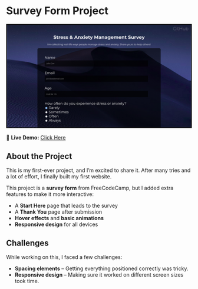 # Survey Form Project  

![Project Screenshot](https://github.com/Shoaibaa01/ResponsiveWebDesign/blob/main/01.%20Survery%20Form/FInale%20Showcase/Screenshot%20from%202025-03-22%2001-46-21.png?raw=true)  

🔗 **Live Demo:** [Click Here](https://shoaibaa01.github.io/ResponsiveWebDesign/01.%20Survery%20Form/Start%20Here%20Page/index.html)  

## About the Project  

This is my first-ever project, and I’m excited to share it. After many tries and a lot of effort, I finally built my first website.  

This project is a **survey form** from FreeCodeCamp, but I added extra features to make it more interactive:  

- A **Start Here** page that leads to the survey  
- A **Thank You** page after submission  
- **Hover effects** and **basic animations**  
- **Responsive design** for all devices  

## Challenges  

While working on this, I faced a few challenges:  

- **Spacing elements** – Getting everything positioned correctly was tricky.  
- **Responsive design** – Making sure it worked on different screen sizes took time.  

 


